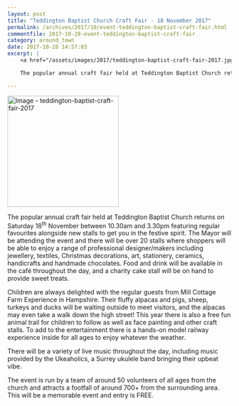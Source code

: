 ```yaml
---
layout: post
title: "Teddington Baptist Church Craft Fair - 18 November 2017"
permalink: /archives/2017/10/event-teddington-baptist-craft-fair.html
commentfile: 2017-10-28-event-teddington-baptist-craft-fair
category: around_town
date: 2017-10-28 14:57:03
excerpt: |
    <a href="/assets/images/2017/teddington-baptist-craft-fair-2017.jpg" title="Click for a larger image"><img src="/assets/images/2017/teddington-baptist-craft-fair-2017-thumb.jpg" width="150" alt="Image - teddington-baptist-craft-fair-2017"  class="photo right"/></a>

    The popular annual craft fair held at Teddington Baptist Church returns on Saturday 18<sup>th</sup> November between 10.30am and 3.30pm featuring regular favourites alongside new stalls to get you in the festive spirit. The Mayor will be attending the event and there will be over 20 stalls where shoppers will be able to enjoy a range of professional designer/makers including jewellery, textiles, Christmas decorations, art, stationery, ceramics, handicrafts and handmade chocolates. Food and drink will be available in the caf&#233; throughout the day, and a charity cake stall will be on hand to provide sweet treats.

---
```


<a href="/assets/images/2017/teddington-baptist-craft-fair-2017.jpg" title="Click for a larger image"><img src="/assets/images/2017/teddington-baptist-craft-fair-2017-thumb.jpg" width="250" alt="Image - teddington-baptist-craft-fair-2017"  class="photo right"/></a>

The popular annual craft fair held at Teddington Baptist Church returns on Saturday 18<sup>th</sup> November between 10.30am and 3.30pm featuring regular favourites alongside new stalls to get you in the festive spirit. The Mayor will be attending the event and there will be over 20 stalls where shoppers will be able to enjoy a range of professional designer/makers including jewellery, textiles, Christmas decorations, art, stationery, ceramics, handicrafts and handmade chocolates. Food and drink will be available in the café throughout the day, and a charity cake stall will be on hand to provide sweet treats.

Children are always delighted with the regular guests from Mill Cottage Farm Experience in Hampshire. Their fluffy alpacas and pigs, sheep, turkeys and ducks will be waiting outside to meet visitors, and the alpacas may even take a walk down the high street! This year there is also a free fun animal trail for children to follow as well as face painting and other craft stalls. To add to the entertainment there is a hands-on model railway experience inside for all ages to enjoy whatever the weather.

There will be a variety of live music throughout the day, including music provided by the Ukeaholics, a Surrey ukulele band bringing their upbeat vibe.

The event is run by a team of around 50 volunteers of all ages from the church and attracts a footfall of around 700+ from the surrounding area. This will be a memorable event and entry is FREE.

